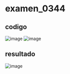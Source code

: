 # examen_0344
## codigo
![image](https://github.com/user-attachments/assets/71c74b11-561e-440a-8ee8-71beaacc086c)
![image](https://github.com/user-attachments/assets/db36f553-8343-4873-a27c-c017292616df)


## resultado 
![image](https://github.com/user-attachments/assets/89220f77-3a3f-46c4-aed4-ed58aace81ee)

